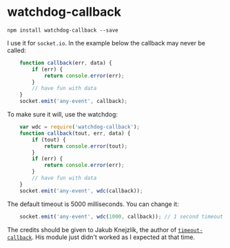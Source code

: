 # watchdog-callback

    npm install watchdog-callback --save

I use it for `socket.io`. In the example below the callback may never be called:

```javascript
    function callback(err, data) {
        if (err) {
            return console.error(err);
        }
        // have fun with data
    }
    socket.emit('any-event', callback);
```

To make sure it will, use the watchdog:

```javascript
    var wdc = require('watchdog-callback');
    function callback(tout, err, data) {
        if (tout) {
            return console.error(tout);
        }
        if (err) {
            return console.error(err);
        }
        // have fun with data
    }
    socket.emit('any-event', wdc(callback));
```

The default timeout is 5000 milliseconds. You can change it:

```javascript
    socket.emit('any-event', wdc(1000, callback)); // 1 second timeout
```

The credits should be given to Jakub Knejzlík, the author of [`timeout-callback`](https://github.com/jakubknejzlik/node-timeout-callback). His module just didn't worked as I expected at that time.